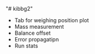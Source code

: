 "# kibbg2" 

* Tab for weighing position plot
* Mass measurement
* Balance offset
* Error propagatipn
* Run stats